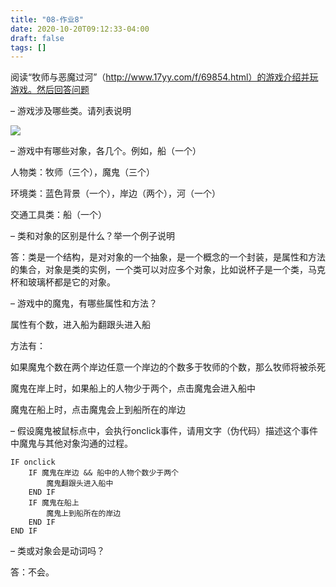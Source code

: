 ```yaml
---
title: "08-作业8"
date: 2020-10-20T09:12:33-04:00
draft: false
tags: []
---
```


阅读“牧师与恶魔过河”（http://www.17yy.com/f/69854.html）的游戏介绍并玩游戏。然后回答问题 

– 游戏涉及哪些类。请列表说明

![](http://stugeek.gitee.io/stu-geek/posts/homework8-image/1.png)

– 游戏中有哪些对象，各几个。例如，船（一个）

人物类：牧师（三个），魔鬼（三个）

环境类：蓝色背景（一个），岸边（两个），河（一个）

交通工具类：船（一个）

– 类和对象的区别是什么？举一个例子说明

答：类是一个结构，是对对象的一个抽象，是一个概念的一个封装，是属性和方法的集合，对象是类的实例，一个类可以对应多个对象，比如说杯子是一个类，马克杯和玻璃杯都是它的对象。

– 游戏中的魔鬼，有哪些属性和方法？

属性有个数，进入船为翻跟头进入船

方法有：

如果魔鬼个数在两个岸边任意一个岸边的个数多于牧师的个数，那么牧师将被杀死

魔鬼在岸上时，如果船上的人物少于两个，点击魔鬼会进入船中

魔鬼在船上时，点击魔鬼会上到船所在的岸边

– 假设魔鬼被鼠标点中，会执行onclick事件，请用文字（伪代码）描述这个事件中魔鬼与其他对象沟通的过程。

    IF onclick
        IF 魔鬼在岸边 && 船中的人物个数少于两个
            魔鬼翻跟头进入船中
        END IF
        IF 魔鬼在船上
            魔鬼上到船所在的岸边
        END IF
    END IF

– 类或对象会是动词吗？

答：不会。